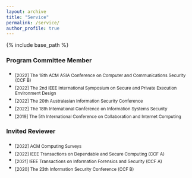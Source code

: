 ```yaml
---
layout: archive
title: "Service"
permalink: /service/
author_profile: true
---
```


{% include base_path %}


### Program Committee Member
- <sub>[2022] The 18th ACM ASIA Conference on Computer and Communications Security (CCF B)
- <sub>[2022] The 2nd IEEE International Symposium on Secure and Private Execution Environment Design 
- <sub>[2022] The 20th Australasian Information Security Conference
- <sub>[2022] The 18th International Conference on Information Systems Security
- <sub>[2019] The 5th International Conference on Collaboration and Internet Computing

### Invited Reviewer
- <sub> [2022] ACM Computing Surveys </sub> 
- <sub> [2022] IEEE Transactions on Dependable and Secure Computing (CCF A) </sub> 
- <sub> [2021] IEEE Transactions on Information Forensics and Security (CCF A) </sub> 
- <sub> [2020] The 23th Information Security Conference (CCF B) </sub>
